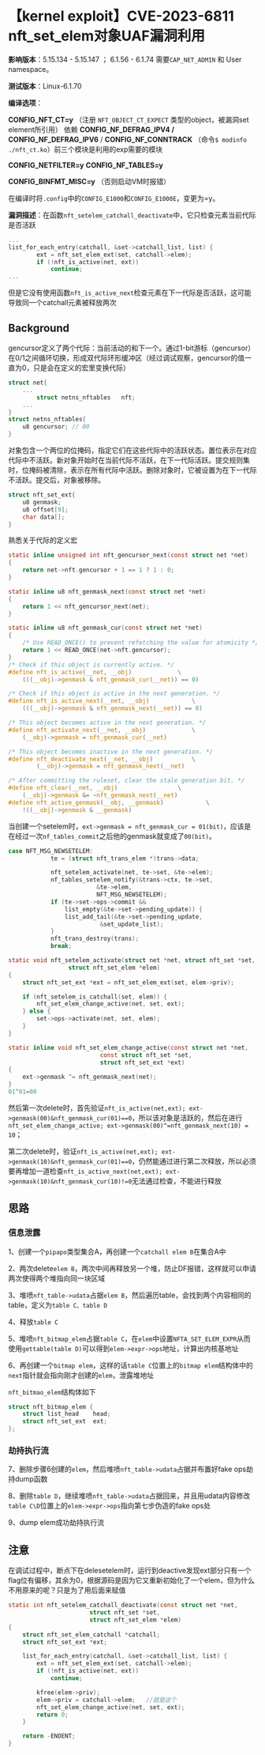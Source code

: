 # 【kernel exploit】CVE-2023-6811 nft_set_elem对象UAF漏洞利用

**影响版本**：5.15.134 - 5.15.147 ； 6.1.56 - 6.1.74    需要`CAP_NET_ADMIN` 和 User namespace。

**测试版本**：Linux-6.1.70

**编译选项**：

**CONFIG_NFT_CT=y**  （注册 `NFT_OBJECT_CT_EXPECT` 类型的object，被漏洞set element所引用）  依赖 **CONFIG_NF_DEFRAG_IPV4  /  CONFIG_NF_DEFRAG_IPV6**   /  **CONFIG_NF_CONNTRACK**  （命令`$ modinfo ./nft_ct.ko`）前三个模块是利用的exp需要的模块

**CONFIG_NETFILTER=y**      **CONFIG_NF_TABLES=y**

**CONFIG_BINFMT_MISC=y** （否则启动VM时报错）

在编译时将`.config`中的`CONFIG_E1000`和`CONFIG_E1000E`，变更为=y。

**漏洞描述**：在函数`nft_setelem_catchall_deactivate`中，它只检查元素当前代际是否活跃

```c
...
list_for_each_entry(catchall, &set->catchall_list, list) {
		ext = nft_set_elem_ext(set, catchall->elem);
		if (!nft_is_active(net, ext))
			continue;
...
```

但是它没有使用函数`nft_is_active_next`检查元素在下一代际是否活跃，这可能导致同一个catchall元素被释放两次

## Background

gencursor定义了两个代际：当前活动的和下一个。通过1-bit游标（gencursor）在0/1之间循环切换，形成双代际环形缓冲区（经过调试观察，gencursor的值一直为0，只是会在定义的宏里变换代际）

```c
struct net{
    ...
        struct netns_nftables	nft;
    ...
}
struct netns_nftables{
    u8 gencursor; // 00
}
```

对象包含一个两位的位掩码，指定它们在这些代际中的活跃状态。置位表示在对应代际中不活跃。新对象开始时在当前代际不活跃，在下一代际活跃。提交规则集时，位掩码被清除，表示在所有代际中活跃。删除对象时，它被设置为在下一代际不活跃。提交后，对象被移除。

```c
struct nft_set_ext{
    u8 genmask;
    u8 offset[9];
    char data[];
}
```

熟悉关于代际的定义宏

```c
static inline unsigned int nft_gencursor_next(const struct net *net)
{
	return net->nft.gencursor + 1 == 1 ? 1 : 0;
}

static inline u8 nft_genmask_next(const struct net *net)
{
	return 1 << nft_gencursor_next(net);
}

static inline u8 nft_genmask_cur(const struct net *net)
{
	/* Use READ_ONCE() to prevent refetching the value for atomicity */
	return 1 << READ_ONCE(net->nft.gencursor);
}
/* Check if this object is currently active. */
#define nft_is_active(__net, __obj)				\
	(((__obj)->genmask & nft_genmask_cur(__net)) == 0)

/* Check if this object is active in the next generation. */
#define nft_is_active_next(__net, __obj)			\
	(((__obj)->genmask & nft_genmask_next(__net)) == 0)

/* This object becomes active in the next generation. */
#define nft_activate_next(__net, __obj)				\
	(__obj)->genmask = nft_genmask_cur(__net)

/* This object becomes inactive in the next generation. */
#define nft_deactivate_next(__net, __obj)			\
        (__obj)->genmask = nft_genmask_next(__net)

/* After committing the ruleset, clear the stale generation bit. */
#define nft_clear(__net, __obj)					\
	(__obj)->genmask &= ~nft_genmask_next(__net)
#define nft_active_genmask(__obj, __genmask)			\
	!((__obj)->genmask & __genmask)
```

当创建一个setelem时，`ext->genmask = nft_genmask_cur = 01(bit)`，应该是在经过一次`nf_tables_commit`之后他的genmask就变成了`00(bit)`。

```c
case NFT_MSG_NEWSETELEM:
			te = (struct nft_trans_elem *)trans->data;

			nft_setelem_activate(net, te->set, &te->elem);
			nf_tables_setelem_notify(&trans->ctx, te->set,
						 &te->elem,
						 NFT_MSG_NEWSETELEM);
			if (te->set->ops->commit &&
			    list_empty(&te->set->pending_update)) {
				list_add_tail(&te->set->pending_update,
					      &set_update_list);
			}
			nft_trans_destroy(trans);
			break;

static void nft_setelem_activate(struct net *net, struct nft_set *set,
				 struct nft_set_elem *elem)
{
	struct nft_set_ext *ext = nft_set_elem_ext(set, elem->priv);

	if (nft_setelem_is_catchall(set, elem)) {
		nft_set_elem_change_active(net, set, ext);
	} else {
		set->ops->activate(net, set, elem);
	}
}

static inline void nft_set_elem_change_active(const struct net *net,
					      const struct nft_set *set,
					      struct nft_set_ext *ext)
{
	ext->genmask ^= nft_genmask_next(net);
}
01^01=00
```

然后第一次delete时，首先验证`nft_is_active(net,ext); ext->genmask(00)&nft_genmask_cur(01)==0`，所以该对象是活跃的，然后在进行`nft_set_elem_change_active; ext->genmask(00)^=nft_genmask_next(10) = 10`；

第二次delete时，验证`nft_is_active(net,ext); ext->genmask(10)&nft_genmask_cur(01)==0`，仍然能通过进行第二次释放，所以必须要再增加一道检查`nft_is_active_next(net,ext); ext->genmask(10)&nft_genmask_cur(10)!=0`无法通过检查，不能进行释放



## 思路

### 信息泄露

1、创建一个`pipapo`类型集合A，再创建一个`catchall elem B`在集合A中

2、两次delete`elem B`，两次中间再释放另一个堆，防止DF报错，这样就可以申请两次使得两个堆指向同一块区域

3、堆喷`nft_table->udata`占据`elem B`，然后遍历table，会找到两个内容相同的table，定义为`table C、table D`

4、释放`table C`

5、堆喷`nft_bitmap_elem`占据`table C`，在`elem`中设置`NFTA_SET_ELEM_EXPR`从而使用`gettable(table D)`可以得到`elem->expr->ops`地址，计算出内核基地址

6、再创建一个`bitmap elem`，这样的话`table C`位置上的`bitmap elem`结构体中的`next`指针就会指向刚才创建的`elem`，泄露堆地址

`nft_bitmao_elem`结构体如下

```C
struct nft_bitmap_elem {
	struct list_head	head;
	struct nft_set_ext	ext;
};
```

### 劫持执行流

7、删除步骤6创建的`elem`，然后堆喷`nft_table->udata`占据并布置好fake ops劫持dump函数

8、删除`table D`，继续堆喷`nft_table->udata`占据回来，并且用udata内容修改`table C\D`位置上的`elem->expr->ops`指向第七步伪造的fake ops处

9、dump elem成功劫持执行流

## 注意

在调试过程中，断点下在delesetelem时，运行到deactive发现ext部分只有一个flag位有偏移，其余为0，根据源码是因为它又重新初始化了一个elem，但为什么不用原来的呢？只是为了用后面来赋值

```c
static int nft_setelem_catchall_deactivate(const struct net *net,
					   struct nft_set *set,
					   struct nft_set_elem *elem)
{
	struct nft_set_elem_catchall *catchall;
	struct nft_set_ext *ext;

	list_for_each_entry(catchall, &set->catchall_list, list) {
		ext = nft_set_elem_ext(set, catchall->elem);
		if (!nft_is_active(net, ext))
			continue;

		kfree(elem->priv);
		elem->priv = catchall->elem;   //就是这个
		nft_set_elem_change_active(net, set, ext);
		return 0;
	}

	return -ENOENT;
}
```


